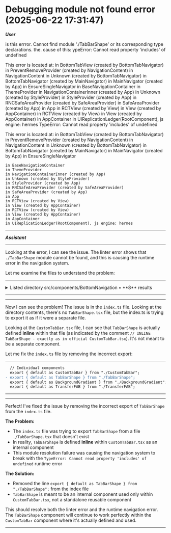 <!-- Generated by SpecStory -->

# Debugging module not found error (2025-06-22 17:31:47)

_**User**_

is this errror.  Cannot find module './TabBarShape' or its corresponding type declarations. the. cause of this:      ypeError: Cannot read property 'includes' of undefined

This error is located at:
    in BottomTabView (created by BottomTabNavigator)
    in PreventRemoveProvider (created by NavigationContent)
    in NavigationContent
    in Unknown (created by BottomTabNavigator)
    in BottomTabNavigator (created by MainNavigator)
    in MainNavigator (created by App)
    in EnsureSingleNavigator
    in BaseNavigationContainer
    in ThemeProvider
    in NavigationContainerInner (created by App)
    in Unknown (created by StyleProvider)
    in StyleProvider (created by App)
    in RNCSafeAreaProvider (created by SafeAreaProvider)
    in SafeAreaProvider (created by App)
    in App
    in RCTView (created by View)
    in View (created by AppContainer)
    in RCTView (created by View)
    in View (created by AppContainer)
    in AppContainer
    in UIReplicationLedger(RootComponent), js engine: hermes
TypeError: Cannot read property 'includes' of undefined

This error is located at:
    in BottomTabView (created by BottomTabNavigator)
    in PreventRemoveProvider (created by NavigationContent)
    in NavigationContent
    in Unknown (created by BottomTabNavigator)
    in BottomTabNavigator (created by MainNavigator)
    in MainNavigator (created by App)
    in EnsureSingleNavigator

    in BaseNavigationContainer
    in ThemeProvider
    in NavigationContainerInner (created by App)
    in Unknown (created by StyleProvider)
    in StyleProvider (created by App)
    in RNCSafeAreaProvider (created by SafeAreaProvider)
    in SafeAreaProvider (created by App)
    in App
    in RCTView (created by View)
    in View (created by AppContainer)
    in RCTView (created by View)
    in View (created by AppContainer)
    in AppContainer
    in UIReplicationLedger(RootComponent), js engine: hermes 

---

_**Assistant**_



---

Looking at the error, I can see the issue. The linter error shows that `./TabBarShape` module cannot be found, and this is causing the runtime error in the navigation system.

Let me examine the files to understand the problem:

---

<details>
            <summary>Listed directory src/components/BottomNavigation • **8** results</summary>
        
| Name |
|-------|
| 📄 `index.ts` |
| 📄 `BottomNavigation.tsx` |
| 📄 `CustomTabBar.tsx` |
| 📄 `TransferFAB.tsx` |
| 📄 `BackgroundGradient.tsx` |
| 📄 `TabIcons.tsx` |
| 📄 `TabIcon.tsx` |
| 📄 `README.md` |

</details>

---



---

Now I can see the problem! The issue is in the `index.ts` file. Looking at the directory contents, there's no `TabBarShape.tsx` file, but the index.ts is trying to export it as if it were a separate file.

Looking at the `CustomTabBar.tsx` file, I can see that `TabBarShape` is actually defined **inline** within that file (as indicated by the comment `// INLINE TabBarShape - exactly as in official CustomTabBar.tsx`). It's not meant to be a separate component.

Let me fix the `index.ts` file by removing the incorrect export:

---

```diff
  // Individual components
  export { default as CustomTabBar } from "./CustomTabBar";
- export { default as TabBarShape } from "./TabBarShape";
  export { default as BackgroundGradient } from "./BackgroundGradient";
  export { default as TransferFAB } from "./TransferFAB";
```

---



---

Perfect! I've fixed the issue by removing the incorrect export of `TabBarShape` from the `index.ts` file. 

**The Problem:**
- The `index.ts` file was trying to export `TabBarShape` from a file `./TabBarShape.tsx` that doesn't exist
- In reality, `TabBarShape` is defined **inline** within `CustomTabBar.tsx` as an internal component
- This module resolution failure was causing the navigation system to break with the `TypeError: Cannot read property 'includes' of undefined` runtime error

**The Solution:**
- Removed the line `export { default as TabBarShape } from "./TabBarShape";` from the index file
- `TabBarShape` is meant to be an internal component used only within `CustomTabBar.tsx`, not a standalone reusable component

This should resolve both the linter error and the runtime navigation error. The `TabBarShape` component will continue to work perfectly within the `CustomTabBar` component where it's actually defined and used.

---

